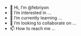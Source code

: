 - 👋 Hi, I’m @febriyon
- 👀 I’m interested in ...
- 🌱 I’m currently learning ...
- 💞️ I’m looking to collaborate on ...
- 📫 How to reach me ...

<!---
febriyon/febriyon is a ✨ special ✨ repository because its `README.md` (this file) appears on your GitHub profile.
You can click the Preview link to take a look at your changes.
--->
